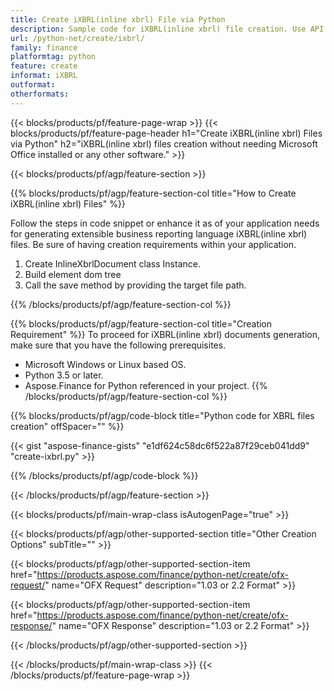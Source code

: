 ```yaml
---
title: Create iXBRL(inline xbrl) File via Python
description: Sample code for iXBRL(inline xbrl) file creation. Use API example code for batch iXBRL(inline xbrl) files generation within Python based applications. 
url: /python-net/create/ixbrl/
family: finance
platformtag: python
feature: create
informat: iXBRL
outformat: 
otherformats: 
---
```

{{< blocks/products/pf/feature-page-wrap >}}
{{< blocks/products/pf/feature-page-header h1="Create iXBRL(inline xbrl) Files via Python" h2="iXBRL(inline xbrl) files creation without needing Microsoft Office installed or any other software." >}}

{{< blocks/products/pf/agp/feature-section >}}

{{% blocks/products/pf/agp/feature-section-col title="How to Create iXBRL(inline xbrl) Files" %}}

Follow the steps in code snippet or enhance it as of your application needs for generating extensible business reporting language iXBRL(inline xbrl) files. Be sure of having creation requirements within your application.

1. Create InlineXbrlDocument class Instance.
2. Build element dom tree
3. Call the save method by providing the target file path.

{{% /blocks/products/pf/agp/feature-section-col %}}

{{% blocks/products/pf/agp/feature-section-col title="Creation Requirement" %}}
To proceed for iXBRL(inline xbrl) documents generation, make sure that you have the following prerequisites. 
-  Microsoft Windows or Linux based OS.
-  Python 3.5 or later.
-  Aspose.Finance for Python referenced in your project.
{{% /blocks/products/pf/agp/feature-section-col %}}

{{% blocks/products/pf/agp/code-block title="Python code for XBRL files creation" offSpacer="" %}}

{{< gist "aspose-finance-gists" "e1df624c58dc6f522a87f29ceb041dd9" "create-ixbrl.py" >}}

{{% /blocks/products/pf/agp/code-block %}}

{{< /blocks/products/pf/agp/feature-section >}}

{{< blocks/products/pf/main-wrap-class isAutogenPage="true" >}}

{{< blocks/products/pf/agp/other-supported-section title="Other Creation Options" subTitle="" >}}

{{< blocks/products/pf/agp/other-supported-section-item href="https://products.aspose.com/finance/python-net/create/ofx-request/" name="OFX Request" description="1.03 or 2.2 Format" >}}

{{< blocks/products/pf/agp/other-supported-section-item href="https://products.aspose.com/finance/python-net/create/ofx-response/" name="OFX Response" description="1.03 or 2.2 Format" >}}

{{< /blocks/products/pf/agp/other-supported-section >}}

{{< /blocks/products/pf/main-wrap-class >}}
{{< /blocks/products/pf/feature-page-wrap >}}